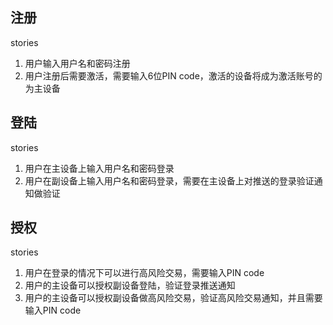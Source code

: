 ## 注册

stories

1. 用户输入用户名和密码注册
2. 用户注册后需要激活，需要输入6位PIN code，激活的设备将成为激活账号的为主设备



## 登陆

stories

1. 用户在主设备上输入用户名和密码登录
2. 用户在副设备上输入用户名和密码登录，需要在主设备上对推送的登录验证通知做验证



## 授权

stories

1. 用户在登录的情况下可以进行高风险交易，需要输入PIN code
2. 用户的主设备可以授权副设备登陆，验证登录推送通知
3. 用户的主设备可以授权副设备做高风险交易，验证高风险交易通知，并且需要输入PIN code

